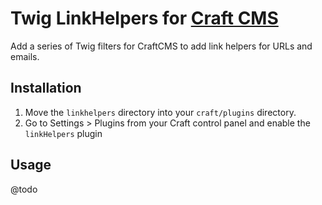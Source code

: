# Twig LinkHelpers for [Craft CMS](http://buildwithcraft.com/)

Add a series of Twig filters for CraftCMS to add link helpers for URLs and emails.

## Installation
1. Move the `linkhelpers` directory into your `craft/plugins` directory.
2. Go to Settings &gt; Plugins from your Craft control panel and enable the `linkHelpers` plugin

## Usage
@todo
